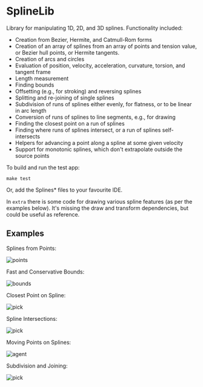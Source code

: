 SplineLib
=========

Library for manipulating 1D, 2D, and 3D splines. Functionality included:

* Creation from Bezier, Hermite, and Catmull-Rom forms
* Creation of an array of splines from an array of points and tension value,
  or Bezier hull points, or Hermite tangents.
* Creation of arcs and circles
* Evaluation of position, velocity, acceleration, curvature, torsion, and
  tangent frame
* Length measurement
* Finding bounds
* Offsetting (e.g., for stroking) and reversing splines
* Splitting and re-joining of single splines
* Subdivision of runs of splines either evenly, for flatness, or to be linear in
  arc length
* Conversion of runs of splines to line segments, e.g., for drawing
* Finding the closest point on a run of splines
* Finding where runs of splines intersect, or a run of splines self-intersects
* Helpers for advancing a point along a spline at some given velocity
* Support for monotonic splines, which don't extrapolate outside the source
  points

To build and run the test app:

    make test

Or, add the Splines* files to your favourite IDE.

In `extra` there is some code for drawing various spline features (as per the
examples below). It's missing the draw and transform dependencies, but could be
useful as reference.


Examples
--------

Splines from Points:

![points](images/points.gif "Splines from Points")

Fast and Conservative Bounds:

![bounds](images/bounds.gif "Fast and Conservative Bounds")

Closest Point on Spline:

![pick](images/pick.gif "Closest Point on Spline")

Spline Intersections:

![pick](images/self-intersect.gif "Spline Intersections")

Moving Points on Splines:

![agent](images/agent.gif "Moving Points on Splines")

Subdivision and Joining:

![pick](images/subdivide.gif "Subdivision and Joining")
